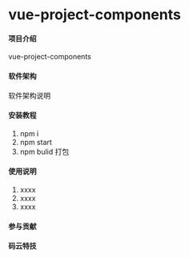# vue-project-components

#### 项目介绍
vue-project-components

#### 软件架构
软件架构说明


#### 安装教程

1. npm i
2. npm start
3. npm bulid 打包

#### 使用说明

1. xxxx
2. xxxx
3. xxxx

#### 参与贡献




#### 码云特技

